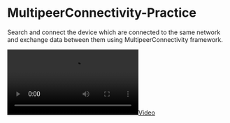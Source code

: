 # MultipeerConnectivity-Practice
Search and connect the device which are connected to the same network and exchange data between them using MultipeerConnectivity framework.

[![Video](https://github.com/ankitbharti1994/MultipeerConnectivity-Practice/blob/master/Videos/MultipeerConnectivity%20Video.mov)](https://github.com/ankitbharti1994/MultipeerConnectivity-Practice/blob/master/Videos/MultipeerConnectivity%20Video.mov)
